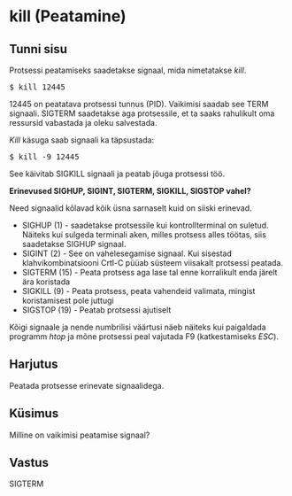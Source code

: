 # kill (Peatamine)

## Tunni sisu

Protsessi peatamiseks saadetakse signaal, mida nimetatakse *kill*.

<pre>$ kill 12445</pre>

12445 on peatatava protsessi tunnus (PID). Vaikimisi saadab see TERM signaali. SIGTERM saadetakse aga protsessile, et ta saaks rahulikult oma ressursid vabastada ja oleku salvestada.

*Kill* käsuga saab signaali ka täpsustada:

<pre>$ kill -9 12445</pre>

See käivitab SIGKILL signaali ja peatab jõuga protsessi töö.

<b>Erinevused SIGHUP, SIGINT, SIGTERM, SIGKILL, SIGSTOP vahel?</b>

Need signaalid kõlavad kõik üsna sarnaselt kuid on siiski erinevad.

<ul>
<li>SIGHUP (1) - saadetakse protsessile kui kontrollterminal on suletud. Näiteks kui sulgeda terminali aken, milles protsess alles töötas, siis saadetakse SIGHUP signaal.</li>
<li>SIGINT (2) - See on vahelesegamise signaal. Kui sisestad klahvikombinatsiooni Crtl-C püüab süsteem viisakalt protsessi peatada.</li>
<li>SIGTERM (15) - Peata protsess aga lase tal enne korralikult enda järelt ära koristada</li>
<li>SIGKILL (9) - Peata protsess, peata vahendeid valimata, mingist koristamisest pole juttugi</li>
<li>SIGSTOP (19) - Peatab protsessi ajutiselt </li>
</ul>

Kõigi signaale ja nende numbrilisi väärtusi näeb näiteks kui paigaldada programm *htop* ja mõne protsessi peal vajutada F9 (katkestamiseks *ESC*).

## Harjutus

Peatada protsesse erinevate signaalidega.

## Küsimus

Milline on vaikimisi peatamise signaal?

## Vastus

SIGTERM

